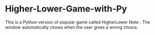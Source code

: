 # Higher-Lower-Game-with-Py
This is a Python version of popular game called  HigherLower
Note : The window automatically closes when the user gives a wrong choice.

